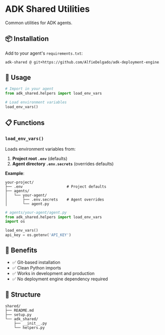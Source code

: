 # ADK Shared Utilities

Common utilities for ADK agents.

## 📦 Installation

Add to your agent's `requirements.txt`:

```bash
adk-shared @ git+https://github.com/AlfieDelgado/adk-deployment-engine.git@main#subdirectory=shared
```

## 🚀 Usage

```python
# Import in your agent
from adk_shared.helpers import load_env_vars

# Load environment variables
load_env_vars()
```

## 📋 Functions

### `load_env_vars()`

Loads environment variables from:
1. **Project root `.env`** (defaults)
2. **Agent directory `.env.secrets`** (overrides defaults)

**Example**:
```
your-project/
├── .env                    # Project defaults
├── agents/
│   └── your-agent/
│       ├── .env.secrets    # Agent overrides
│       └── agent.py
```

```python
# agents/your-agent/agent.py
from adk_shared.helpers import load_env_vars
import os

load_env_vars()
api_key = os.getenv('API_KEY')
```

## 🎯 Benefits

- ✅ Git-based installation
- ✅ Clean Python imports
- ✅ Works in development and production
- ✅ No deployment engine dependency required

## 📁 Structure

```
shared/
├── README.md
├── setup.py
└── adk_shared/
    ├── __init__.py
    └── helpers.py
```